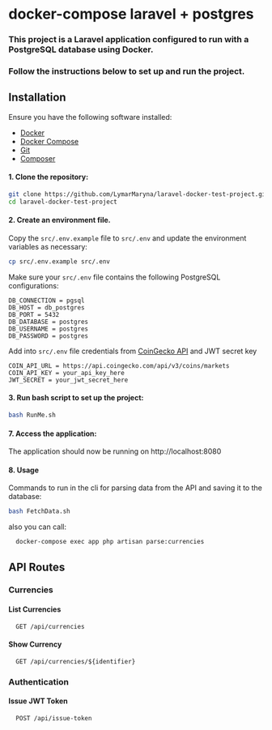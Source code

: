 # docker-compose laravel + postgres

### This project is a Laravel application configured to run with a PostgreSQL database using Docker.
### Follow the instructions below to set up and run the project.

## Installation

Ensure you have the following software installed:
- [Docker](https://docs.docker.com/get-docker/)
- [Docker Compose](https://docs.docker.com/compose/install/)
- [Git](https://git-scm.com/downloads)
- [Composer](https://getcomposer.org/download/)

#### 1. Clone the repository:

   ```bash
   git clone https://github.com/LymarMaryna/laravel-docker-test-project.git
   cd laravel-docker-test-project
   ```
   
#### 2. Create an environment file.

Copy the `src/.env.example` file to `src/.env` and update the environment variables as necessary:

   ```bash
   cp src/.env.example src/.env
   ```

Make sure your `src/.env` file contains the following PostgreSQL configurations:
 ```plaintext
DB_CONNECTION = pgsql
DB_HOST = db_postgres
DB_PORT = 5432
DB_DATABASE = postgres
DB_USERNAME = postgres
DB_PASSWORD = postgres
````

Add into `src/.env` file credentials from [CoinGecko API](https://www.coingecko.com/en/api/documentation) and JWT secret key

 ```plaintext
COIN_API_URL = https://api.coingecko.com/api/v3/coins/markets
COIN_API_KEY = your_api_key_here
JWT_SECRET = your_jwt_secret_here
````

#### 3. Run bash script to set up the project:

   ```bash
   bash RunMe.sh
   ```

#### 7. Access the application:

The application should now be running on http://localhost:8080

#### 8. Usage

Commands to run in the cli for parsing data from the API and saving it to the database:

   ```bash
   bash FetchData.sh
   ```
also you can call:
 ```bash
   docker-compose exec app php artisan parse:currencies
   ```

## API Routes

### Currencies

#### List Currencies

```http
  GET /api/currencies
```

#### Show Currency

```http
  GET /api/currencies/${identifier}
```

### Authentication

#### Issue JWT Token

```http
  POST /api/issue-token
```

